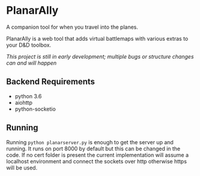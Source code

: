 # PlanarAlly

A companion tool for when you travel into the planes.

PlanarAlly is a web tool that adds virtual battlemaps with various extras to your D&D toolbox.

_This project is still in early development; multiple bugs or structure changes can and will happen_

## Backend Requirements

* python 3.6
* aiohttp
* python-socketio

## Running

Running `python planarserver.py` is enough to get the server up and running.  It runs on port 8000 by default but this can be changed in the code.
If no cert folder is present the current implementation will assume a localhost environment and connect the sockets over http otherwise https will be used.